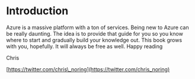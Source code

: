 # Introduction

Azure is a massive platform with a ton of services. Being new to Azure can be really daunting. The idea is to provide that guide for you so you know where to start and gradually build your knowledge out. This book grows with you, hopefully. It will always be free as well. Happy reading



Chris

[https://twitter.com/chris\_noring](https://twitter.com/chris_noring)


